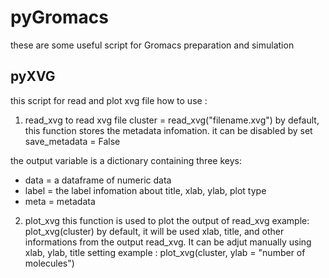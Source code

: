 # pyGromacs

these are some useful script for Gromacs preparation and simulation

## pyXVG
this script for read and plot xvg file
how to use :
1. read_xvg to read xvg file
cluster = read_xvg("filename.xvg")
by default, this function stores the metadata infomation. it can be disabled by set save_metadata = False

the output variable is a dictionary containing three keys:
   - data = a dataframe of numeric data
   - label = the label infomation about title, xlab, ylab, plot type
   - meta = metadata

2. plot_xvg 
this function is used to plot the output of read_xvg
example: plot_xvg(cluster)
by default, it will be used xlab, title, and other informations from the output read_xvg. It can be adjut manually using xlab, ylab, title setting
example : plot_xvg(cluster, ylab = "number of molecules")

